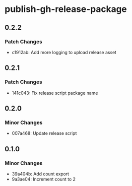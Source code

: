 # publish-gh-release-package

## 0.2.2

### Patch Changes

- c1912ab: Add more logging to upload release asset

## 0.2.1

### Patch Changes

- 141c043: Fix release script package name

## 0.2.0

### Minor Changes

- 007a468: Update release script

## 0.1.0

### Minor Changes

- 39a404b: Add count export
- 9a3ae04: Increment count to 2
